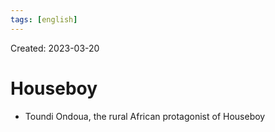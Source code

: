 ```yaml
---
tags: [english] 
---
```

Created: 2023-03-20

# Houseboy
- Toundi Ondoua, the rural African protagonist of Houseboy